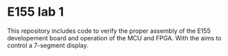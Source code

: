 # E155 lab 1

This repository includes code to verify the proper assembly of the E155 developement board and operation of the MCU and FPGA. With the aims to control a 7-segment display.